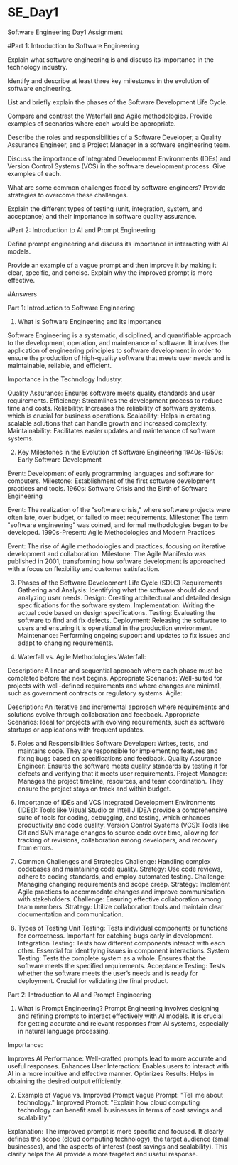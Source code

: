 # SE_Day1
Software Engineering Day1 Assignment

#Part 1: Introduction to Software Engineering

Explain what software engineering is and discuss its importance in the technology industry.


Identify and describe at least three key milestones in the evolution of software engineering.


List and briefly explain the phases of the Software Development Life Cycle.


Compare and contrast the Waterfall and Agile methodologies. Provide examples of scenarios where each would be appropriate.


Describe the roles and responsibilities of a Software Developer, a Quality Assurance Engineer, and a Project Manager in a software engineering team.


Discuss the importance of Integrated Development Environments (IDEs) and Version Control Systems (VCS) in the software development process. Give examples of each.


What are some common challenges faced by software engineers? Provide strategies to overcome these challenges.


Explain the different types of testing (unit, integration, system, and acceptance) and their importance in software quality assurance.


#Part 2: Introduction to AI and Prompt Engineering





Define prompt engineering and discuss its importance in interacting with AI models.



Provide an example of a vague prompt and then improve it by making it clear, specific, and concise. Explain why the improved prompt is more effective.

#Answers

Part 1: Introduction to Software Engineering
1. What is Software Engineering and Its Importance
   
Software Engineering is a systematic, disciplined, and quantifiable approach to the development, operation, and maintenance of software. It involves the application of engineering principles to software development in order to ensure the production of high-quality software that meets user needs and is maintainable, reliable, and efficient.

Importance in the Technology Industry:

Quality Assurance: Ensures software meets quality standards and user requirements.
Efficiency: Streamlines the development process to reduce time and costs.
Reliability: Increases the reliability of software systems, which is crucial for business operations.
Scalability: Helps in creating scalable solutions that can handle growth and increased complexity.
Maintainability: Facilitates easier updates and maintenance of software systems.

2. Key Milestones in the Evolution of Software Engineering
1940s-1950s: Early Software Development

Event: Development of early programming languages and software for computers.
Milestone: Establishment of the first software development practices and tools.
1960s: Software Crisis and the Birth of Software Engineering

Event: The realization of the "software crisis," where software projects were often late, over budget, or failed to meet requirements.
Milestone: The term "software engineering" was coined, and formal methodologies began to be developed.
1990s-Present: Agile Methodologies and Modern Practices

Event: The rise of Agile methodologies and practices, focusing on iterative development and collaboration.
Milestone: The Agile Manifesto was published in 2001, transforming how software development is approached with a focus on flexibility and customer satisfaction.

3. Phases of the Software Development Life Cycle (SDLC)
Requirements Gathering and Analysis: Identifying what the software should do and analyzing user needs.
Design: Creating architectural and detailed design specifications for the software system.
Implementation: Writing the actual code based on design specifications.
Testing: Evaluating the software to find and fix defects.
Deployment: Releasing the software to users and ensuring it is operational in the production environment.
Maintenance: Performing ongoing support and updates to fix issues and adapt to changing requirements.

4. Waterfall vs. Agile Methodologies
Waterfall:

Description: A linear and sequential approach where each phase must be completed before the next begins.
Appropriate Scenarios: Well-suited for projects with well-defined requirements and where changes are minimal, such as government contracts or regulatory systems.
Agile:

Description: An iterative and incremental approach where requirements and solutions evolve through collaboration and feedback.
Appropriate Scenarios: Ideal for projects with evolving requirements, such as software startups or applications with frequent updates.


5. Roles and Responsibilities
Software Developer: Writes, tests, and maintains code. They are responsible for implementing features and fixing bugs based on specifications and feedback.
Quality Assurance Engineer: Ensures the software meets quality standards by testing it for defects and verifying that it meets user requirements.
Project Manager: Manages the project timeline, resources, and team coordination. They ensure the project stays on track and within budget.


6. Importance of IDEs and VCS
Integrated Development Environments (IDEs): Tools like Visual Studio or IntelliJ IDEA provide a comprehensive suite of tools for coding, debugging, and testing, which enhances productivity and code quality.
Version Control Systems (VCS): Tools like Git and SVN manage changes to source code over time, allowing for tracking of revisions, collaboration among developers, and recovery from errors.


8. Common Challenges and Strategies
Challenge: Handling complex codebases and maintaining code quality.
Strategy: Use code reviews, adhere to coding standards, and employ automated testing.
Challenge: Managing changing requirements and scope creep.
Strategy: Implement Agile practices to accommodate changes and improve communication with stakeholders.
Challenge: Ensuring effective collaboration among team members.
Strategy: Utilize collaboration tools and maintain clear documentation and communication.


9. Types of Testing
Unit Testing: Tests individual components or functions for correctness. Important for catching bugs early in development.
Integration Testing: Tests how different components interact with each other. Essential for identifying issues in component interactions.
System Testing: Tests the complete system as a whole. Ensures that the software meets the specified requirements.
Acceptance Testing: Tests whether the software meets the user’s needs and is ready for deployment. Crucial for validating the final product.


Part 2: Introduction to AI and Prompt Engineering
1. What is Prompt Engineering?
Prompt Engineering involves designing and refining prompts to interact effectively with AI models. It is crucial for getting accurate and relevant responses from AI systems, especially in natural language processing.

Importance:

Improves AI Performance: Well-crafted prompts lead to more accurate and useful responses.
Enhances User Interaction: Enables users to interact with AI in a more intuitive and effective manner.
Optimizes Results: Helps in obtaining the desired output efficiently.


2. Example of Vague vs. Improved Prompt
Vague Prompt: "Tell me about technology."
Improved Prompt: "Explain how cloud computing technology can benefit small businesses in terms of cost savings and scalability."

Explanation: The improved prompt is more specific and focused. It clearly defines the scope (cloud computing technology), the target audience (small businesses), and the aspects of interest (cost savings and scalability). This clarity helps the AI provide a more targeted and useful response.

